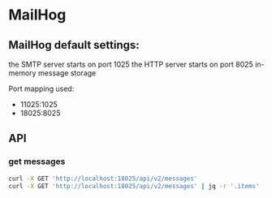 # MailHog

## MailHog default settings:

the SMTP server starts on port 1025
the HTTP server starts on port 8025
in-memory message storage

Port mapping used:
- 11025:1025
- 18025:8025

## API

### get messages

```bash
curl -X GET 'http://localhost:18025/api/v2/messages'
curl -X GET 'http://localhost:18025/api/v2/messages' | jq -r '.items'
```
